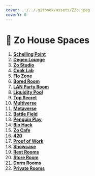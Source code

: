 ```yaml
---
cover: ../../.gitbook/assets/ZZo.jpeg
coverY: 0
---
```


# 🏡 Zo House Spaces

1. [**Schelling Point**](schelling-point.md)&#x20;
2. [**Degen Lounge**](degen-lounge.md)
3. [**Zo Studio**](zo-studio-irl.md)&#x20;
4. [**Cook Lab**](cook-lab.md)&#x20;
5. [**Flo Zone**](flo-zone.md)&#x20;
6. [**Bored Room**](bored-room.md)&#x20;
7. [**LAN Party Room**](lan-party-room.md)&#x20;
8. [**Liquidity Pool**](liquidity-pool.md)
9. [**Top Secret** ](top-secret.md)
10. [**Multiverse**](multiverse.md)&#x20;
11. [**Metaverse**](metaverse.md)&#x20;
12. [**Battle Field**](battlefield-turf.md)&#x20;
13. [**Penguin Play**](penguin-play.md)&#x20;
14. [**Bio Hack**](bio-hack.md)&#x20;
15. [**Zo Cafe**](zo-cafe.md)&#x20;
16. [**420**](420.md)&#x20;
17. [**Proof of Work**](proof-of-work.md)&#x20;
18. [**Showcase**](showcase.md)&#x20;
19. [**Rest Rooms**](rest-rooms.md)&#x20;
20. [**Store Room**](storage.md)&#x20;
21. [**Dorm Rooms**](dorms.md)
22. [**Private Rooms**](private-rooms.md)&#x20;
